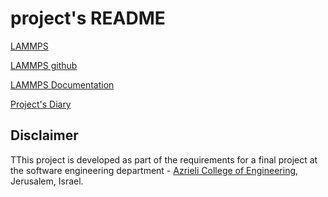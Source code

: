 # project's README

[LAMMPS](https://lammps.sandia.gov/)

[LAMMPS github](https://github.com/lammps/lammps)

[LAMMPS Documentation](https://lammps.sandia.gov/doc/Manual.html)

[Project's Diary](https://github.com/ofekba/project/wiki/Meetings-diary)



## Disclaimer
TThis project is developed as part of the requirements for a final project at the software engineering department - [Azrieli College of Engineering](http://www.jce.ac.il/), Jerusalem, Israel.

